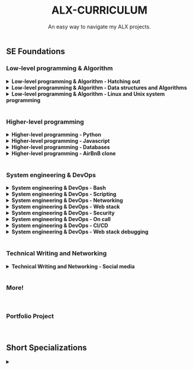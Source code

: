 <h1 align="center"><b>ALX-CURRICULUM</b></h1>
<div align="center">An easy way to navigate my ALX projects.</div>

<!-- =============================================================== -->
<br>

## SE Foundations
### Low-level programming & Algorithm
<details>
<summary><b><a href=""></a>Low-level programming & Algorithm - Hatching out</b></summary><br>

- [0x00. C - Hello, World]()
- [0x01. C - Variables, if, else, while]()
- [First Day of C Programming]()
- [0x02. C - Functions, nested loops]()
- [0x04. C - More functions, more nested loops]()
- [0x03. C - Debugging]()
- [0x05. C - Pointers, arrays and strings]()
- [0x06. C - More pointers, arrays and strings]()
- [0x07. C - Even more pointers, arrays and strings]()
- [0x08. C - Recursion]()
- [0x09. C - Static libraries]()
- [0x0A. C - argc, argv]()
- [0x0B. C - malloc, free]()
- [0x0C. C - More malloc, free]()
- [0x0D. C - Preprocessor]()
- [0x0E. C - Structures, typedef]()
- [0x0F. C - Function pointers]()
- [0x10. C - Variadic functions]()
- [0x11. C - printf]()
- [0x14. C - Bit manipulation]()
- [0x18. C - Dynamic libraries]()
- [0x1C. C - Makefiles]()

<br><p align="center">※※※※※※※※※※※※</p><br>
</details>

<details>
<summary><b><a href=""></a>Low-level programming & Algorithm - Data structures and Algorithms</b></summary><br>

- [0x12. C - Singly linked lists]()
- [0x13. C - More singly linked lists]()
- [0x17. C - Doubly linked lists]()
- [0x19. C - Stacks, Queues - LIFO, FIFO]()
- [0x1A. C - Hash tables]()
- [0x1B. C - Sorting algorithms & Big O]()
- [0x1D. C - Binary trees]()
- [0x1E. C - Search Algorithms]()

<br><p align="center">※※※※※※※※※※※※</p><br>
</details>

<details>
<summary><b><a href=""></a>Low-level programming & Algorithm - Linux and Unix system programming</b></summary><br>

- [0x15. C - File I/O]()
- [0x16. C - Simple Shell]()

<br><p align="center">※※※※※※※※※※※※</p><br>
</details>
<!-- =============================================================== -->
<br>

### Higher-level programming
<details>
<summary><b><a href=""></a>Higher-level programming - Python</b></summary><br>

- [0x00. Python - Hello, World]()
- [0x01. Python - if/else, loops, functions]()
- [0x02. Python - import & modules]()
- [0x03. Python - Data Structures: Lists, Tuples]()
- [0x04. Python - More Data Structures: Set, Dictionary]()
- [0x05. Python - Exceptions]()
- [0x06. Python - Classes and Objects]()
- [0x08. Python - More Classes and Objects]()
- [0x07. Python - Test-driven development]()
- [0x09. Python - Everything is object]()
- [0x0A. Python - Inheritance]()
- [0x0B. Python - Input/Output]()
- [0x0C. Python - Almost a circle]()
- [0x0F. Python - Object-relational mapping]()
- [0x10. Python - Network #0]()
- [0x11. Python - Network #1]()

<br><p align="center">※※※※※※※※※※※※</p><br>
</details>

<details>
<summary><b><a href=""></a>Higher-level programming - Javascript</b></summary><br>

- [0x12. JavaScript - Warm up]()
- [0x13. JavaScript - Objects, Scopes and Closures]()
- [0x14. JavaScript - Web scraping]()
- [0x15. JavaScript - Web jQuery]()

<br><p align="center">※※※※※※※※※※※※</p><br>
</details>

<details>
<summary><b><a href=""></a>Higher-level programming - Databases</b></summary><br>

- [0x0D. SQL - Introduction]()
- [0x0E. SQL - More queries ]()

<br><p align="center">※※※※※※※※※※※※</p><br>
</details>

<details>
<summary><b><a href=""></a>Higher-level programming - AirBnB clone</b></summary><br>

- [0x00. AirBnB clone - The console]()
- [0x01. AirBnB clone - Web static]()
- [0x02. AirBnB clone - MySQL]()
- [0x03. AirBnB clone - Deploy static]()
- [0x04. AirBnB clone - Web framework]()
- [0x05. AirBnB clone - RESTful API]()
- [0x06. AirBnB clone - Web dynamic]()

<br><p align="center">※※※※※※※※※※※※</p><br>
</details>

<!-- =============================================================== -->
<br>

### System engineering & DevOps
<details>
<summary><b><a href=""></a>System engineering & DevOps - Bash</b></summary><br>

- [0x00. Shell, basics]()
- [0x01. Shell, permissions]()
- [0x02. Shell, I/O Redirections and filters]()
- [0x03. Shell, init files, variables and expansions]()
- [0x04. Loops, conditions and parsing]()
- [0x05. Processes and signals]()

<br><p align="center">※※※※※※※※※※※※</p><br>
</details>

<details>
<summary><b><a href=""></a>System engineering & DevOps - Scripting</b></summary><br>

- [0x06. Regular expression]()
- [0x15. API]()
- [0x16. API advanced]()

<br><p align="center">※※※※※※※※※※※※</p><br>
</details>

<details>
<summary><b><a href=""></a>System engineering & DevOps - Networking</b></summary><br>

- [0x07. Networking basics #0]()
- [0x08. Networking basics #1]()

<br><p align="center">※※※※※※※※※※※※</p><br>
</details>

<details>
<summary><b><a href=""></a>System engineering & DevOps - Web stack</b></summary><br>

- [0x09. Web infrastructure design]()
- [0x0C. Web server]()
- [0x0F. Load balancer]()
- [0x10. HTTPS SSL]()
- [0x11. What happens when you type google.com in your browser and press Enter]()
- [0x14. MySQL]()
- [0x18. Webstack monitoring]()
- [0x1A. Application server]()

<br><p align="center">※※※※※※※※※※※※</p><br>
</details>

<details>
<summary><b><a href=""></a>System engineering & DevOps - Security</b></summary><br>

- [0x0B. SSH]()
- [0x13. Firewall]()

<br><p align="center">※※※※※※※※※※※※</p><br>
</details>

<details>
<summary><b><a href=""></a>System engineering & DevOps - On call</b></summary><br>

- [0x19. Postmortem]()

<br><p align="center">※※※※※※※※※※※※</p><br>
</details>

<details>
<summary><b><a href=""></a>System engineering & DevOps - CI/CD</b></summary><br>

- [0x0A. Configuration management ]()

<br><p align="center">※※※※※※※※※※※※</p><br>
</details>

<details>
<summary><b><a href=""></a>System engineering & DevOps - Web stack debugging</b></summary><br>

- [0x0D. Web stack debugging #0]()
- [0x0E. Web stack debugging #1]()
- [0x12. Web stack debugging #2]()
- [0x17. Web stack debugging #3]()
- [0x1B. Web stack debugging #4]()

<br><p align="center">※※※※※※※※※※※※</p><br>
</details>

<!-- =============================================================== -->
<br>

### Technical Writing and Networking
<details>
<summary><b><a href=""></a>Technical Writing and Networking - Social media</b></summary><br>

- []()
- []()

<br><p align="center">※※※※※※※※※※※※</p><br>
</details>

<!-- =============================================================== -->
<br>

### More!

<!-- =============================================================== -->
<br>

### Portfolio Project

<!-- =============================================================== -->
<br>

## Short Specializations
<details>
<summary><b><a href=""></a></b></summary><br>


<br><p align="center">※※※※※※※※※※※※</p><br>
</details>
